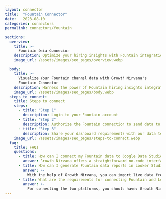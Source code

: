 ```yaml
---
layout: connector
title:  "Fountain Connector"
date:   2023-08-10
categories: connectors
permalink: connectors/fountain

sections:
  overview:
    title: >-
      Fountain Data Connector
    description: Optimize your hiring insights with Fountain integration. Seamlessly merge hiring data from Fountain with Looker Studio's analytical capabilities, unlocking insights that drive hiring strategies, candidate experiences, and operational excellence.
    image_url: /assets/images/seo_pages/overview.webp

  body:
    title: >-
      Visualize Your Fountain channel data with Growth Nirvana's
      Fountain Connector
    description: Harness the power of Fountain hiring insights integrated into Looker Studio for strategic hiring decisions.
    image_url: /assets/images/seo_pages/body.webp
  steps_to_connect:
    title: Steps to connect
    steps:
      - title: "Step 1"
        description: Login to your Fountain account
      - title: "Step 2"
        description: Authorize the Fountain connection to send data to Growth Nirvana
      - title: "Step 3"
        description: Share your dashboard requirements with our data team. We will build the report for you.
    image_url: /assets/images/seo_pages/steps-to-connect.webp
  faq:
    title: FAQs
    questions:
      - title: How can I connect my Fountain data to Google Data Studio/Looker Studio?
        answer: Growth Nirvana offers a straightforward no-code interface to connect to Fountain data sources.
      - title: How can I generate Fountain data reports in Looker Studio?
        answer: >-
          With the help of Growth Nirvana, you can import live data from Fountain into Looker Studio. These data can be viewed in charts, tables, and dashboards to generate branded reports that can be shared instantly.
      - title: What are the requirements for connecting Fountain and Looker Studio?
        answer: >-
          For connecting the two platforms, you should have: Growth Nirvana Account and Fountain Ads Account
---
```

